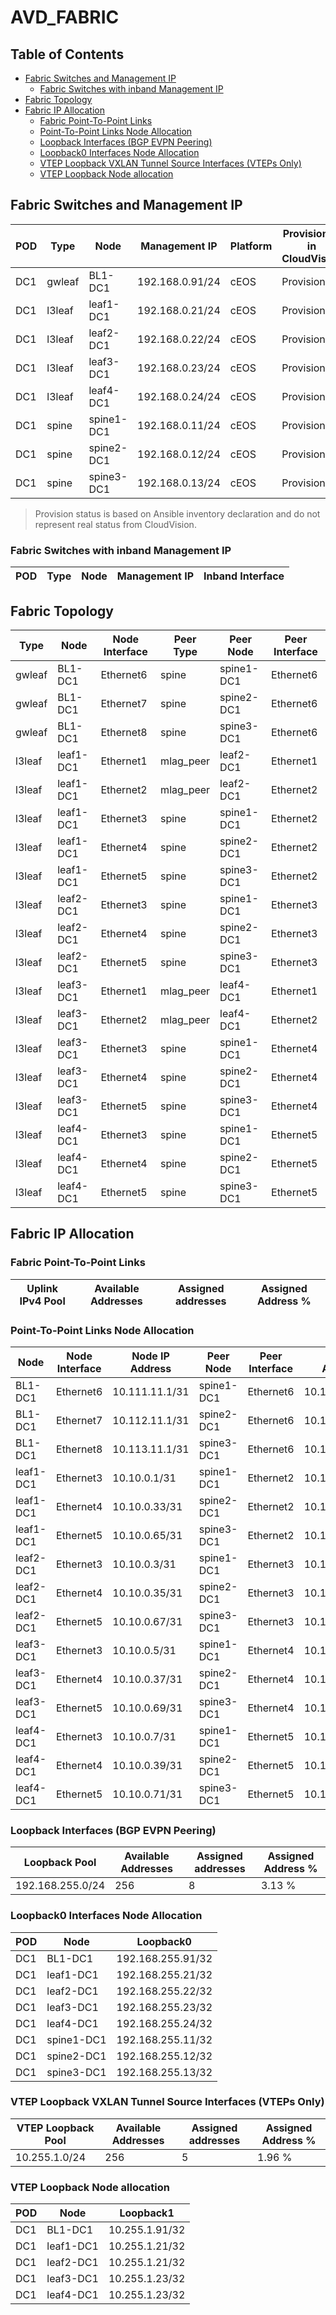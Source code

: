 # AVD_FABRIC

## Table of Contents

- [Fabric Switches and Management IP](#fabric-switches-and-management-ip)
  - [Fabric Switches with inband Management IP](#fabric-switches-with-inband-management-ip)
- [Fabric Topology](#fabric-topology)
- [Fabric IP Allocation](#fabric-ip-allocation)
  - [Fabric Point-To-Point Links](#fabric-point-to-point-links)
  - [Point-To-Point Links Node Allocation](#point-to-point-links-node-allocation)
  - [Loopback Interfaces (BGP EVPN Peering)](#loopback-interfaces-bgp-evpn-peering)
  - [Loopback0 Interfaces Node Allocation](#loopback0-interfaces-node-allocation)
  - [VTEP Loopback VXLAN Tunnel Source Interfaces (VTEPs Only)](#vtep-loopback-vxlan-tunnel-source-interfaces-vteps-only)
  - [VTEP Loopback Node allocation](#vtep-loopback-node-allocation)

## Fabric Switches and Management IP

| POD | Type | Node | Management IP | Platform | Provisioned in CloudVision | Serial Number |
| --- | ---- | ---- | ------------- | -------- | -------------------------- | ------------- |
| DC1 | gwleaf | BL1-DC1 | 192.168.0.91/24 | cEOS | Provisioned | - |
| DC1 | l3leaf | leaf1-DC1 | 192.168.0.21/24 | cEOS | Provisioned | - |
| DC1 | l3leaf | leaf2-DC1 | 192.168.0.22/24 | cEOS | Provisioned | - |
| DC1 | l3leaf | leaf3-DC1 | 192.168.0.23/24 | cEOS | Provisioned | - |
| DC1 | l3leaf | leaf4-DC1 | 192.168.0.24/24 | cEOS | Provisioned | - |
| DC1 | spine | spine1-DC1 | 192.168.0.11/24 | cEOS | Provisioned | - |
| DC1 | spine | spine2-DC1 | 192.168.0.12/24 | cEOS | Provisioned | - |
| DC1 | spine | spine3-DC1 | 192.168.0.13/24 | cEOS | Provisioned | - |

> Provision status is based on Ansible inventory declaration and do not represent real status from CloudVision.

### Fabric Switches with inband Management IP

| POD | Type | Node | Management IP | Inband Interface |
| --- | ---- | ---- | ------------- | ---------------- |

## Fabric Topology

| Type | Node | Node Interface | Peer Type | Peer Node | Peer Interface |
| ---- | ---- | -------------- | --------- | ----------| -------------- |
| gwleaf | BL1-DC1 | Ethernet6 | spine | spine1-DC1 | Ethernet6 |
| gwleaf | BL1-DC1 | Ethernet7 | spine | spine2-DC1 | Ethernet6 |
| gwleaf | BL1-DC1 | Ethernet8 | spine | spine3-DC1 | Ethernet6 |
| l3leaf | leaf1-DC1 | Ethernet1 | mlag_peer | leaf2-DC1 | Ethernet1 |
| l3leaf | leaf1-DC1 | Ethernet2 | mlag_peer | leaf2-DC1 | Ethernet2 |
| l3leaf | leaf1-DC1 | Ethernet3 | spine | spine1-DC1 | Ethernet2 |
| l3leaf | leaf1-DC1 | Ethernet4 | spine | spine2-DC1 | Ethernet2 |
| l3leaf | leaf1-DC1 | Ethernet5 | spine | spine3-DC1 | Ethernet2 |
| l3leaf | leaf2-DC1 | Ethernet3 | spine | spine1-DC1 | Ethernet3 |
| l3leaf | leaf2-DC1 | Ethernet4 | spine | spine2-DC1 | Ethernet3 |
| l3leaf | leaf2-DC1 | Ethernet5 | spine | spine3-DC1 | Ethernet3 |
| l3leaf | leaf3-DC1 | Ethernet1 | mlag_peer | leaf4-DC1 | Ethernet1 |
| l3leaf | leaf3-DC1 | Ethernet2 | mlag_peer | leaf4-DC1 | Ethernet2 |
| l3leaf | leaf3-DC1 | Ethernet3 | spine | spine1-DC1 | Ethernet4 |
| l3leaf | leaf3-DC1 | Ethernet4 | spine | spine2-DC1 | Ethernet4 |
| l3leaf | leaf3-DC1 | Ethernet5 | spine | spine3-DC1 | Ethernet4 |
| l3leaf | leaf4-DC1 | Ethernet3 | spine | spine1-DC1 | Ethernet5 |
| l3leaf | leaf4-DC1 | Ethernet4 | spine | spine2-DC1 | Ethernet5 |
| l3leaf | leaf4-DC1 | Ethernet5 | spine | spine3-DC1 | Ethernet5 |

## Fabric IP Allocation

### Fabric Point-To-Point Links

| Uplink IPv4 Pool | Available Addresses | Assigned addresses | Assigned Address % |
| ---------------- | ------------------- | ------------------ | ------------------ |

### Point-To-Point Links Node Allocation

| Node | Node Interface | Node IP Address | Peer Node | Peer Interface | Peer IP Address |
| ---- | -------------- | --------------- | --------- | -------------- | --------------- |
| BL1-DC1 | Ethernet6 | 10.111.11.1/31 | spine1-DC1 | Ethernet6 | 10.111.11.0/31 |
| BL1-DC1 | Ethernet7 | 10.112.11.1/31 | spine2-DC1 | Ethernet6 | 10.112.11.0/31 |
| BL1-DC1 | Ethernet8 | 10.113.11.1/31 | spine3-DC1 | Ethernet6 | 10.113.11.0/31 |
| leaf1-DC1 | Ethernet3 | 10.10.0.1/31 | spine1-DC1 | Ethernet2 | 10.10.0.0/31 |
| leaf1-DC1 | Ethernet4 | 10.10.0.33/31 | spine2-DC1 | Ethernet2 | 10.10.0.32/31 |
| leaf1-DC1 | Ethernet5 | 10.10.0.65/31 | spine3-DC1 | Ethernet2 | 10.10.0.64/31 |
| leaf2-DC1 | Ethernet3 | 10.10.0.3/31 | spine1-DC1 | Ethernet3 | 10.10.0.2/31 |
| leaf2-DC1 | Ethernet4 | 10.10.0.35/31 | spine2-DC1 | Ethernet3 | 10.10.0.34/31 |
| leaf2-DC1 | Ethernet5 | 10.10.0.67/31 | spine3-DC1 | Ethernet3 | 10.10.0.66/31 |
| leaf3-DC1 | Ethernet3 | 10.10.0.5/31 | spine1-DC1 | Ethernet4 | 10.10.0.4/31 |
| leaf3-DC1 | Ethernet4 | 10.10.0.37/31 | spine2-DC1 | Ethernet4 | 10.10.0.36/31 |
| leaf3-DC1 | Ethernet5 | 10.10.0.69/31 | spine3-DC1 | Ethernet4 | 10.10.0.68/31 |
| leaf4-DC1 | Ethernet3 | 10.10.0.7/31 | spine1-DC1 | Ethernet5 | 10.10.0.6/31 |
| leaf4-DC1 | Ethernet4 | 10.10.0.39/31 | spine2-DC1 | Ethernet5 | 10.10.0.38/31 |
| leaf4-DC1 | Ethernet5 | 10.10.0.71/31 | spine3-DC1 | Ethernet5 | 10.10.0.70/31 |

### Loopback Interfaces (BGP EVPN Peering)

| Loopback Pool | Available Addresses | Assigned addresses | Assigned Address % |
| ------------- | ------------------- | ------------------ | ------------------ |
| 192.168.255.0/24 | 256 | 8 | 3.13 % |

### Loopback0 Interfaces Node Allocation

| POD | Node | Loopback0 |
| --- | ---- | --------- |
| DC1 | BL1-DC1 | 192.168.255.91/32 |
| DC1 | leaf1-DC1 | 192.168.255.21/32 |
| DC1 | leaf2-DC1 | 192.168.255.22/32 |
| DC1 | leaf3-DC1 | 192.168.255.23/32 |
| DC1 | leaf4-DC1 | 192.168.255.24/32 |
| DC1 | spine1-DC1 | 192.168.255.11/32 |
| DC1 | spine2-DC1 | 192.168.255.12/32 |
| DC1 | spine3-DC1 | 192.168.255.13/32 |

### VTEP Loopback VXLAN Tunnel Source Interfaces (VTEPs Only)

| VTEP Loopback Pool | Available Addresses | Assigned addresses | Assigned Address % |
| --------------------- | ------------------- | ------------------ | ------------------ |
| 10.255.1.0/24 | 256 | 5 | 1.96 % |

### VTEP Loopback Node allocation

| POD | Node | Loopback1 |
| --- | ---- | --------- |
| DC1 | BL1-DC1 | 10.255.1.91/32 |
| DC1 | leaf1-DC1 | 10.255.1.21/32 |
| DC1 | leaf2-DC1 | 10.255.1.21/32 |
| DC1 | leaf3-DC1 | 10.255.1.23/32 |
| DC1 | leaf4-DC1 | 10.255.1.23/32 |
